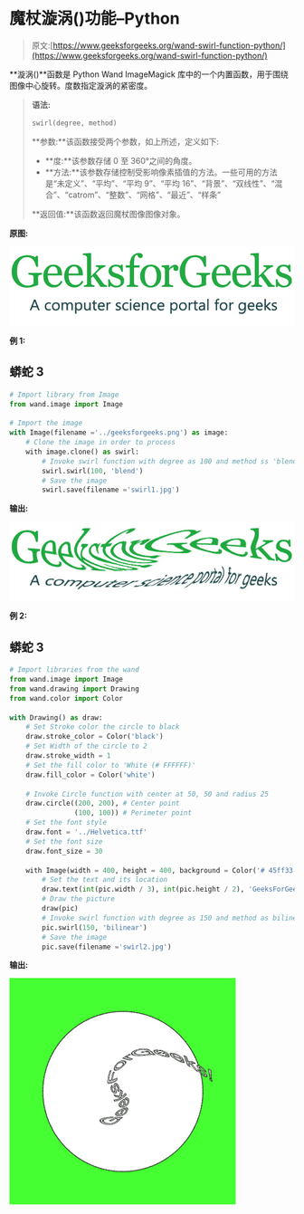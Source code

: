 # 魔杖漩涡()功能–Python

> 原文:[https://www.geeksforgeeks.org/wand-swirl-function-python/](https://www.geeksforgeeks.org/wand-swirl-function-python/)

**漩涡()**函数是 Python Wand ImageMagick 库中的一个内置函数，用于围绕图像中心旋转。度数指定漩涡的紧密度。

> **语法:**
> 
> ```py
> swirl(degree, method)
> ```
> 
> **参数:**该函数接受两个参数，如上所述，定义如下:
> 
> *   **度:**该参数存储 0 至 360°之间的角度。
> *   **方法:**该参数存储控制受影响像素插值的方法。一些可用的方法是“未定义”、“平均”、“平均 9”、“平均 16”、“背景”、“双线性”、“混合”、“catrom”、“整数”、“网格”、“最近”、“样条”
> 
> **返回值:**该函数返回魔杖图像图像对象。

**原图:**

![](img/2d3a0fdbc25c0bbb46c47454d1b0acc7.png)

**例 1:**

## 蟒蛇 3

```py
# Import library from Image
from wand.image import Image

# Import the image
with Image(filename ='../geeksforgeeks.png') as image:
    # Clone the image in order to process
    with image.clone() as swirl:
        # Invoke swirl function with degree as 100 and method ss 'blend'
        swirl.swirl(100, 'blend')
        # Save the image
        swirl.save(filename ='swirl1.jpg')
```

**输出:**

![](img/9b523415823082eb304fc23f9d40a09e.png)

**例 2:**

## 蟒蛇 3

```py
# Import libraries from the wand 
from wand.image import Image
from wand.drawing import Drawing
from wand.color import Color

with Drawing() as draw:
    # Set Stroke color the circle to black
    draw.stroke_color = Color('black')
    # Set Width of the circle to 2
    draw.stroke_width = 1
    # Set the fill color to 'White (# FFFFFF)'
    draw.fill_color = Color('white')

    # Invoke Circle function with center at 50, 50 and radius 25
    draw.circle((200, 200), # Center point
                (100, 100)) # Perimeter point
    # Set the font style
    draw.font = '../Helvetica.ttf'
    # Set the font size
    draw.font_size = 30

    with Image(width = 400, height = 400, background = Color('# 45ff33')) as pic:
        # Set the text and its location
        draw.text(int(pic.width / 3), int(pic.height / 2), 'GeeksForGeeks !')
        # Draw the picture
        draw(pic)
        # Invoke swirl function with degree as 150 and method as bilinear
        pic.swirl(150, 'bilinear')
        # Save the image
        pic.save(filename ='swirl2.jpg')
```

**输出:**

![](img/fbbafab80882f6754a4e0b551a4ca8ad.png)